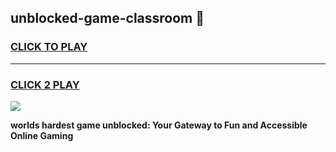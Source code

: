 
## unblocked-game-classroom 👋
<h3>
<a href="https://premium.freeplayer.one?title=unblocked-game-classroom&ref=14F">CLICK TO PLAY</a></h3>
<hr>

<h3>
<a href="https://premium.freeplayer.one?title=unblocked-game-classroom&ref=14F">CLICK 2 PLAY</a>
  
</h3>

<a href="https://premium.freeplayer.one?title=unblocked-game-classroom&ref=12F/"><img src="https://clearcache.store/games.png"></a>


**worlds hardest game unblocked: Your Gateway to Fun and Accessible Online Gaming**
